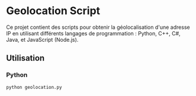 # Geolocation Script

Ce projet contient des scripts pour obtenir la géolocalisation d'une adresse IP en utilisant différents langages de programmation : Python, C++, C#, Java, et JavaScript (Node.js).

## Utilisation

### Python
```bash
python geolocation.py